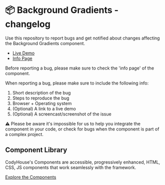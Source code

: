 # 📦 Background Gradients - changelog

Use this repository to report bugs and get notified about changes affecting the Background Gradients component.

- [Live Demo](https://codyhouse.co/ds/components/app/background-gradients)
- [Info Page](https://codyhouse.co/ds/components/info/background-gradients)

Before reporting a bug, please make sure to check the 'info page' of the component. 

When reporting a bug, please make sure to include the following info:

1. Short description of the bug
2. Steps to reproduce the bug
3. Browser + Operating system
4. (Optional) A link to a live demo
5. (Optional) A screencast/screenshot of the issue

⚠️ Please be aware it's impossible for us to help you integrate the component in your code, or check for bugs when the component is part of a complex project.

## Component Library

CodyHouse's Components are accessible, progressively enhanced, HTML, CSS, JS components that work seamlessly with the framework.

[Explore the Components](https://codyhouse.co/ds/components)
